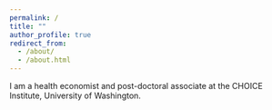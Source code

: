 ```yaml
---
permalink: /
title: ""
author_profile: true
redirect_from: 
  - /about/
  - /about.html
---
```


I am a health economist and post-doctoral associate at the CHOICE Institute, University of Washington.
